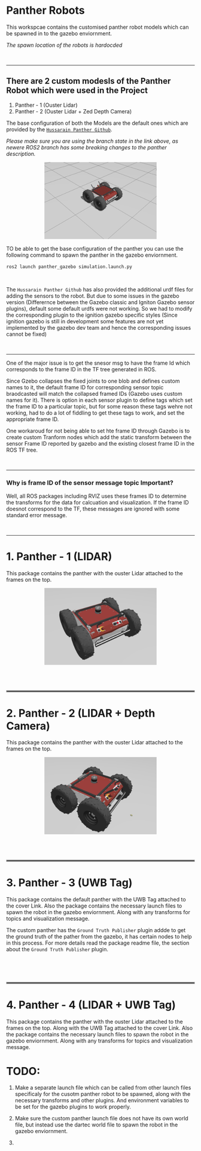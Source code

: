 # Panther Robots

This workspcae contains the customised panther robot models which can be spawned in to the gazebo enviornment.

*The spawn location of the robots is hardocded*


<br>
<hr>


##  There are 2 custom modesls of the Panther Robot which were used in the Project

1. Panther - 1 (Ouster Lidar)
2. Panther - 2 (Ouster Lidar + Zed Depth Camera)

The base configuration of both the Models are the default ones which are provided by the [`Hussarain Panther Github`](https://github.com/husarion/panther_ros/tree/ros2-devel). 

*Please make sure you are using the branch state in the link above, as newere ROS2 branch has some breaking changes to the panther description.*


<div style="text-align: center;">
    <img src="images_for_readme/panther_deafult.png" alt="Panther LIDAR" width="300">
</div>

TO be able to get the base configuration of the panther you can use the following command to spawn the panther in the gazebo enviornment.

```bash
ros2 launch panther_gazebo simulation.launch.py
```

<br>

The `Hussarain Panther Github` has also provided the additional urdf files for adding the sensors to the robot. But due to some issues in the gazebo version (Differernce between the Gazebo classic and Igniton Gazebo sensor plugins), default some default urdfs were not working. So we had to modify the corresponding plugin to the ignition gazebo specific styles (Since ignition gazebo is still in development some features are not yet implemented by the gazebo dev team and hence the corresponding issues cannot be fixed)

<br>
<hr>

One of the major issue is to get the snesor msg to have the frame Id which corresponds to the frame ID in the TF tree generated in ROS.

Since Gzebo collapses the fixed joints to one blob and defines custom names to it, the default frame ID for corresponding sensor topic braodcasted will match the collapsed framed IDs (Gazebo uses custom names for it). There is option in each sensor plugin to define tags which set the frame ID to a particular topic, but for some reason these tags wehre not working, had to do a lot of fiddling to get these tags to work, and set the appropriate frame ID.

One workaroud for not being able to set hte frame ID through Gazebo is to create custom Tranform nodes which add the static transform between the sensor Frame ID reported by gazebo and the existing closest frame ID in the ROS TF tree.

<br>
<hr>

### Why is frame ID of the sensor message topic Important?
Well, all ROS packages including RVIZ uses these frames ID to determine the transforms for the data for calcuation and visualization. If the frame ID doesnot correspond to the TF, these messages are ignored with some standard error message.


<br>
<hr>



# 1. Panther - 1 (LIDAR)

This package contains the panther with the ouster Lidar attached to the frames on the top. 

<div style="text-align: center;">
    <img src="images_for_readme/panther_lidar.png" alt="Panther LIDAR" width="300">
</div>

<br>
<br>
<br>
<!-- thick border HR -->
<hr style="border: 2px solid gray;">

# 2. Panther - 2 (LIDAR + Depth Camera)

This package contains the panther with the ouster Lidar attached to the frames on the top. 

<div style="text-align: center;">
    <img src="images_for_readme/panther_depth_cam.png" alt="Panther LIDAR" width="300">
</div>


<br>
<br>
<br>
<!-- thick border HR -->
<hr style="border: 2px solid gray;">


# 3. Panther - 3 (UWB Tag)

This package contains the default panther with the UWB Tag attached to the cover Link. Also the package contains the necessary launch files to spawn the robot in the gazebo enviornment. Along with any transforms for topics and visualization message.

The custom panther has the `Ground Truth Publisher` plugin addde to get the ground truth of the pather from the gazebo, it has certain nodes to help in this process. For more details read the package readme file, the section about the `Ground Truth Publisher` plugin. 


<br>
<br>
<br>
<!-- thick border HR -->
<hr style="border: 2px solid gray;">


# 4. Panther - 4 (LIDAR + UWB Tag)

This package contains the panther with the ouster Lidar attached to the frames on the top. Along with the UWB Tag attached to the cover Link. Also the package contains the necessary launch files to spawn the robot in the gazebo enviornment. Along with any transforms for topics and visualization message.






# TODO:

1. Make a separate launch file which can be called from other launch files specificaly for the cusotm panther robot to be spawned, along with the necessary transforms and other plugins. And environment variables to be set for the gazebo plugins to work properly.

2. Make sure the custom panther launch file does not have its own world file, but instead use the dartec world file to spawn the robot in the gazebo enviornment.

3. 